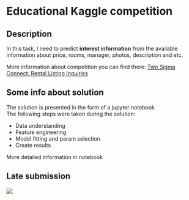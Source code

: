 # Educational Kaggle competition

## Description

In this task, I need to predict __interest information__ from the available information about price, rooms, manager, photos, description and etc.

More information about competition you can find there: [Two Sigma Connect: Rental Listing Inquiries](https://www.kaggle.com/c/two-sigma-connect-rental-listing-inquiries/overview)

## Some info about solution

The solution is presented in the form of a jupyter notebook  
The following steps were taken during the solution:
* Data understanding
* Feature engineering
* Model fitting and param selection
* Create results

More detailed information in notebook

## Late submission

![](https://i.imgur.com/dbmc5OU.png)
